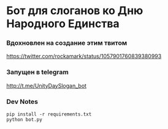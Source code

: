 # Бот для слоганов ко Дню Народного Единства
### Вдохновлен на создание этим твитом
https://twitter.com/rockamark/status/1057901760839380993

### Запущен в telegram
 http://t.me/UnityDaySlogan_bot

### Dev Notes
```
pip install -r requirements.txt
python bot.py
```

